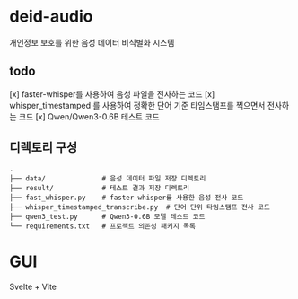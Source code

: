 # deid-audio
개인정보 보호를 위한 음성 데이터 비식별화 시스템

## todo
[x] faster-whisper를 사용하여 음성 파일을 전사하는 코드
[x] whisper_timestamped 를 사용하여 정확한 단어 기준 타임스탬프를 찍으면서 전사하는 코드
[x] Qwen/Qwen3-0.6B 테스트 코드

## 디렉토리 구성
```
.
├── data/              # 음성 데이터 파일 저장 디렉토리
├── result/            # 테스트 결과 저장 디렉토리
├── fast_whisper.py    # faster-whisper를 사용한 음성 전사 코드
├── whisper_timestamped_transcribe.py  # 단어 단위 타임스탬프 전사 코드
├── qwen3_test.py      # Qwen3-0.6B 모델 테스트 코드
└── requirements.txt   # 프로젝트 의존성 패키지 목록
```

# GUI
Svelte + Vite